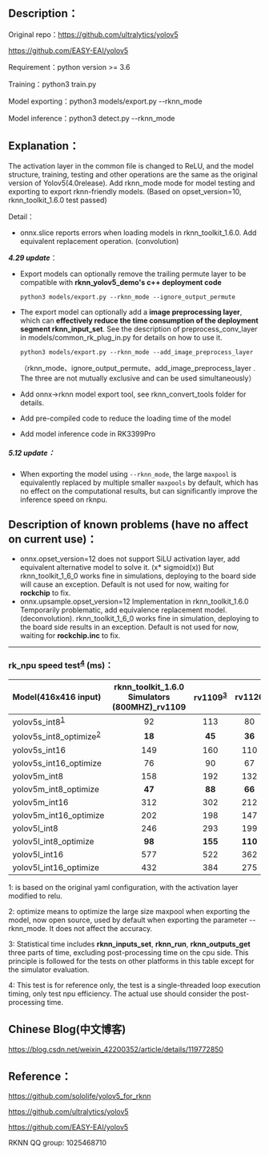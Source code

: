 ## Description：

Original repo：https://github.com/ultralytics/yolov5

https://github.com/EASY-EAI/yolov5

Requirement：python version >= 3.6

Training：python3 train.py

Model exporting：python3 models/export.py --rknn_mode

Model inference：python3 detect.py --rknn_mode



## Explanation：

The activation layer in the common file is changed to ReLU, and the model structure, training, testing and other operations are the same as the original version of Yolov5(4.0release). Add rknn_mode mode for model testing and exporting to export rknn-friendly models. (Based on opset_version=10, rknn_toolkit_1.6.0 test passed)

Detail：

- onnx.slice reports errors when loading models in rknn_toolkit_1.6.0. Add equivalent replacement operation. (convolution)



***4.29 update***：

- Export models can optionally remove the trailing permute layer to be compatible with **rknn_yolov5_demo's c++ deployment code**

  `python3 models/export.py --rknn_mode --ignore_output_permute`

- The export model can optionally add a **image preprocessing layer**, which can **effectively reduce the time consumption of the deployment segment rknn_input_set**. See the description of preprocess_conv_layer in models/common_rk_plug_in.py for details on how to use it.

  `python3 models/export.py --rknn_mode --add_image_preprocess_layer`

  （rknn_mode、ignore_output_permute、add_image_preprocess_layer . The three are not mutually exclusive and can be used simultaneously）

- Add onnx->rknn model export tool, see rknn_convert_tools folder for details.

- Add pre-compiled code to reduce the loading time of the model

- Add model inference code in RK3399Pro

##### *5.12 update*：

- When exporting the model using `--rknn_mode`, the large `maxpool` is equivalently replaced by multiple smaller `maxpools` by default, which has no effect on the computational results, but can significantly improve the inference speed on rknpu.



## Description of known problems (have no affect on current use)：

- onnx.opset_version=12 does not support SiLU activation layer, add equivalent alternative model to solve it. (x* sigmoid(x)) But rknn_toolkit_1_6_0 works fine in simulations, deploying to the board side will cause an exception. Default is not used for now, waiting for **rockchip** to fix.
-  onnx.upsample.opset_version=12 Implementation in rknn_toolkit_1.6.0 Temporarily problematic, add equivalence replacement model. (deconvolution). rknn_toolkit_1_6_0 works fine in simulation, deploying to the board side results in an exception. Default is not used for now, waiting for **rockchip.inc** to fix.



------

### rk_npu speed test<sup>[4](#脚注4)</sup> (ms)：

| Model(416x416 input) | rknn_toolkit_1.6.0 Simulators (800MHZ)_rv1109 | rv1109<sup>[3](#脚注3)</sup> | rv1126  | rv1126(Model pre-compiling) | rknn_toolkit_1.6.0 Simulators (800MHZ)_rk1808 | rk1808 | rk1808(Model pre-compiling) |
| :---------------------- | :-----------------------------------------: | :-------: | :-----: | :----------------: | :-----------------------------------------: | :----: | :----------------: |
| yolov5s_int8<sup>[1](#脚注1)</sup> |                     92                      |    113    |   80    |         77         |                     89                      |   83   |         81         |
| yolov5s_int8_optimize<sup>[2](#脚注2)</sup> |                   **18**                    |  **45**   | **36**  |       **33**       |                   **15**                    | **30** |       **29**       |
| yolov5s_int16           |                     149                     |    160    |   110   |        108         |                     106                     |  178   |        174         |
| yolov5s_int16_optimize  |                     76                      |    90     |   67    |         64         |                     32                      |  126   |        122         |
| yolov5m_int8            |                     158                     |    192    |   132   |        120         |                     144                     |  132   |        123         |
| yolov5m_int8_optimize   |                   **47**                    |  **88**   | **66**  |       **55**       |                   **33**                    | **54** |       **45**       |
| yolov5m_int16           |                     312                     |    302    |   212   |        202         |                     187                     |  432   |        418         |
| yolov5m_int16_optimize  |                     202                     |    198    |   147   |        137         |                     76                      |  354   |        344         |
| yolov5l_int8            |                     246                     |    293    |   199   |                    |                     214                     |  192   |                    |
| yolov5l_int8_optimize   |                   **98**                    |  **155**  | **110** |                    |                   **66**                    | **88** |                    |
| yolov5l_int16           |                     577                     |    522    |   362   |                    |                     301                     |  697   |                    |
| yolov5l_int16_optimize  |                     432                     |    384    |   275   |                    |                     154                     |  592   |                    |

<a name="脚注1">1</a>: is based on the original yaml configuration, with the activation layer modified to relu.

<a name="脚注2">2</a>: optimize means to optimize the large size maxpool when exporting the model, now open source, used by default when exporting the parameter --rknn_mode. It does not affect the accuracy.

<a name="脚注3">3</a>: Statistical time includes **rknn_inputs_set**, **rknn_run**, **rknn_outputs_get** three parts of time, excluding post-processing time on the cpu side. This principle is followed for the tests on other platforms in this table except for the simulator evaluation.

<a name="脚注4">4</a>: This test is for reference only, the test is a single-threaded loop execution timing, only test npu efficiency. The actual use should consider the post-processing time.



## Chinese Blog(中文博客)

https://blog.csdn.net/weixin_42200352/article/details/119772850



## Reference：

https://github.com/soloIife/yolov5_for_rknn

https://github.com/ultralytics/yolov5

https://github.com/EASY-EAI/yolov5

RKNN QQ group:  1025468710





